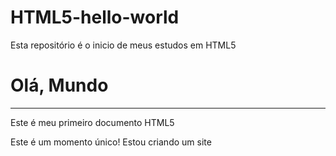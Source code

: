 # HTML5-hello-world
Esta repositório é o inicio de meus estudos em HTML5

<!DOCTYPE html>
<html lang="pt-br">
<head>
    <meta charset="UTF-8">
    <meta name="viewport" content="width=device-width, initial-scale=1.0">
    <title>Inicio dos estudos</title>
</head>
<body>
    <h1>Olá, Mundo</h1>
    <hr>
    <p>Este é meu primeiro documento HTML5</p>
    <p>Este é um momento único! Estou criando um site</p>
</body>
</html>
